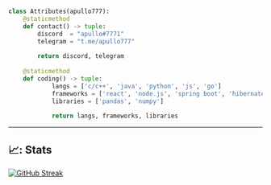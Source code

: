 

```python

class Attributes(apullo777):
	@staticmethod
	def contact() -> tuple:
	    discord  = "apullo#7771"
	    telegram = "t.me/apullo777"
	    
	    return discord, telegram
	
	@staticmethod
	def coding() -> tuple:
    		langs = ['c/c++', 'java', 'python', 'js', 'go']
    		frameworks = ['react', 'node.js', 'spring boot', 'hibernate']
    		libraries = ['pandas', 'numpy']
    
    		return langs, frameworks, libraries
```


---
## 📈:  Stats 

[![GitHub Streak](http://github-readme-streak-stats.herokuapp.com?user=apullo777&theme=dark&background=000000)](https://git.io/streak-stats)



<!--
**apullo777/apullo777** is a ✨ _special_ ✨ repository because its `README.md` (this file) appears on your GitHub profile.

Here are some ideas to get you started:

- 🔭 I’m currently working on ...
- 🌱 I’m currently learning ...
- 👯 I’m looking to collaborate on ...
- 🤔 I’m looking for help with ...
- 💬 Ask me about ...
- 📫 How to reach me: ...
- 😄 Pronouns: ...
- ⚡ Fun fact: ...
-->

